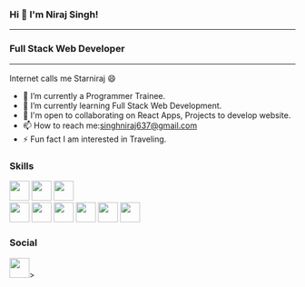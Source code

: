 ### Hi 👋 I'm Niraj Singh! <hr>
### Full Stack Web Developer <hr>
Internet calls me Starniraj :smile:

- 🔭 I’m currently a Programmer Trainee.
- 🌱 I’m currently learning Full Stack Web Development.
- 👯 I'm open to collaborating on React Apps, Projects to develop website.
- 📫 How to reach me:singhniraj637@gmail.com
- ⚡ Fun fact I am interested in Traveling.

### Skills
<img  src = "https://raw.githubusercontent.com/danielcranney/readme-generator/main/public/icons/skills/javascript-colored.svg"  width="35px" height="35px"></image>
<img  src = "https://raw.githubusercontent.com/danielcranney/readme-generator/main/public/icons/skills/html5-colored.svg" width="35px" height="35px"></image>
<img  src = "https://raw.githubusercontent.com/danielcranney/readme-generator/main/public/icons/skills/react-colored.svg" width="35px" height="35px"></image>  
<img  src = "https://raw.githubusercontent.com/danielcranney/readme-generator/main/public/icons/skills/css3-colored.svg" width="35px" height="35px"> </image>
<img  src = "https://raw.githubusercontent.com/danielcranney/readme-generator/main/public/icons/skills/bootstrap-colored.svg" width="35px" height="35px"></image>
<img  src = "https://raw.githubusercontent.com/danielcranney/readme-generator/main/public/icons/skills/nodejs-colored.svg" width="35px" height="35px"></image>
<img  src = "https://raw.githubusercontent.com/danielcranney/readme-generator/main/public/icons/skills/mongodb-colored.svg" width="35px" height="35px"></image>
<img  src = "https://raw.githubusercontent.com/danielcranney/readme-generator/main/public/icons/skills/mysql-colored.svg" width="35px" height="35px"></image>
<img  src = "https://raw.githubusercontent.com/danielcranney/readme-generator/main/public/icons/skills/heroku-colored.svg" width="35px" height="35px"></image>

### Social
<img  src = "https://raw.githubusercontent.com/danielcranney/readme-generator/main/public/icons/socials/linkedin.svg"  width="35px" height="35px">></image>








